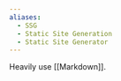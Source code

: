 ```yaml
---
aliases:
  - SSG
  - Static Site Generation
  - Static Site Generator
---
```

Heavily use [[Markdown]].  
